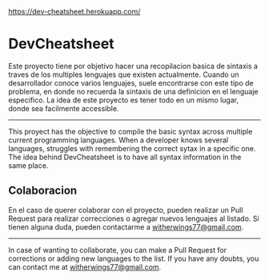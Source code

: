 https://dev-cheatsheet.herokuapp.com/

# DevCheatsheet

Este proyecto tiene por objetivo hacer una recopilacion basica de sintaxis a traves de los multiples lenguajes que existen actualmente. Cuando un desarrollador conoce varios lenguajes, suele encontrarse con este tipo de problema, en donde no recuerda la sintaxis de una definicion en el lenguaje especifico. La idea de este proyecto es tener todo en un mismo lugar, donde sea facilmente accessible.

--------------------------------------------------------------

This proyect has the objective to compile the basic syntax across multiple current programming languages. When a developer knows several languages, struggles with remembering the correct sytax in a specific one. The idea behind DevCheatsheet is to have all syntax information in the same place.

## Colaboracion

En el caso de querer colaborar con el proyecto, pueden realizar un Pull Request para realizar correcciones o agregar nuevos lenguajes al listado. Si tienen alguna duda, pueden contactarme a witherwings77@gmail.com. 

--------------------------------------------------------------

In  case of wanting to collaborate, you can make a Pull Request for corrections or adding new languages to the list. If you have any doubts, you can contact me at witherwings77@gmail.com.
